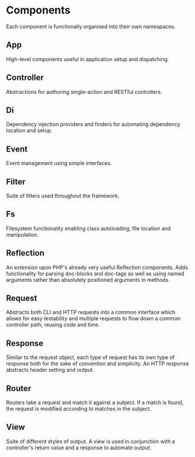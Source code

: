 Components
==========

Each component is functionally organised into their own namespaces.

App
---

High-level components useful in application setup and dispatching.

Controller
----------

Abstractions for authoring single-action and RESTful controllers.

Di
--

Dependency injection providers and finders for automating dependency location and setup.

Event
-----

Event management using simple interfaces.

Filter
------

Suite of filters used throughout the framework.

Fs
--

Filesystem functionality enabling class autoloading, file location and manipulation.

Reflection
----------

An extension upon PHP's already very useful Reflection components. Adds functionality for parsing doc-blocks and doc-tags as well as using named arguments rather than absolutely positioned arguments in methods.

Request
-------

Abstracts both CLI and HTTP requests into a common interface which allows for easy testability and multiple requests to flow down a common controller path, reusing code and time.

Response
--------

Similar to the request object, each type of request has its own type of response both for the sake of convention and simplicity. An HTTP response abstracts header setting and output.

Router
------

Routers take a request and match it against a subject. If a match is found, the request is modified according to matches in the subject.

View
----

Suite of different styles of output. A view is used in conjunction with a controller's return value and a response to automate output.